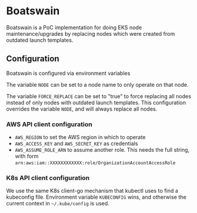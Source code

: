 # Boatswain

Boatswain is a PoC implementation for doing EKS node maintenance/upgrades by
replacing nodes which were created from outdated launch templates.


## Configuration

Boatswain is configured via environment variables

The variable `NODE` can be set to a node name to only operate on that node.

The variable `FORCE_REPLACE` can be set to "true" to force replacing all nodes
instead of only nodes with outdated launch templates. This configuration
overrides the variable `NODE`, and will always replace all nodes.

### AWS API client configuration

* `AWS_REGION` to set the AWS region in which to operate
* `AWS_ACCESS_KEY` and `AWS_SECRET_KEY` as credentials
* `AWS_ASSUME_ROLE_ARN` to assume another role. This needs the full string,
  with form `arn:aws:iam::XXXXXXXXXXXX:role/OrganizationAccountAccessRole`

### K8s API client configuration

We use the same K8s client-go mechanism that kubectl uses to find a kubeconfig
file. Environment variable `KUBECONFIG` wins, and otherwise the current
context in `~/.kube/config` is used.
